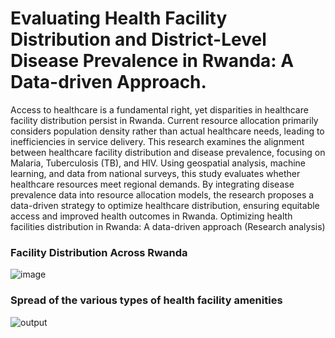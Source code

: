 # Evaluating Health Facility Distribution and District-Level Disease Prevalence in Rwanda: A Data-driven Approach.
Access to healthcare is a fundamental right, yet disparities in healthcare facility distribution persist in Rwanda. Current resource allocation primarily considers population density rather than actual healthcare needs, leading to inefficiencies in service delivery. This research examines the alignment between healthcare facility distribution and disease prevalence, focusing on Malaria, Tuberculosis (TB), and HIV. Using geospatial analysis, machine learning, and data from national surveys, this study evaluates whether healthcare resources meet regional demands. By integrating disease prevalence data into resource allocation models, the research proposes a data-driven strategy to optimize healthcare distribution, ensuring equitable access and improved health outcomes in Rwanda. Optimizing health facilities distribution in Rwanda: A data-driven approach (Research analysis)

### Facility Distribution Across Rwanda
![image](https://github.com/user-attachments/assets/9ee81b5c-1574-4950-a593-9a0bcb2fe997)


### Spread of the various types of health facility amenities
![output](https://github.com/user-attachments/assets/8ada0c42-3077-4993-b726-6e52e354b2a6)
